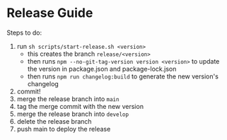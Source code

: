# Release Guide

Steps to do:

1. run `sh scripts/start-release.sh <version>`
    * this creates the branch `release/<version>`
    * then runs `npm --no-git-tag-version version <version>` to update the version in package.json and package-lock.json
    * then runs `npm run changelog:build` to generate the new version's changelog
2. commit!
3. merge the release branch into `main`
4. tag the merge commit with the new version
5. merge the release branch into `develop`
6. delete the release branch
7. push main to deploy the release
